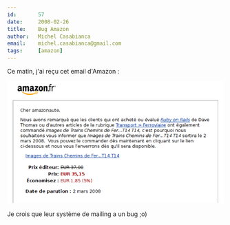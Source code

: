 ```yaml
---
id:       57
date:     2008-02-26
title:    Bug Amazon
author:   Michel Casabianca
email:    michel.casabianca@gmail.com
tags:     [amazon]
---
```


Ce matin, j'ai reçu cet email d'Amazon :

![](bug-amazon.png)

Je crois que leur système de mailing a un bug ;o)

